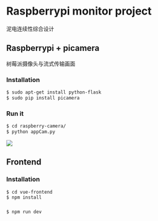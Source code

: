 # Raspberrypi monitor project

泥电连续性综合设计




## Raspberrypi + picamera
树莓派摄像头与流式传输画面

### Installation

```bash
$ sudo apt-get install python-flask
$ sudo pip install picamera
```

### Run it

```bash
$ cd raspberry-camera/
$ python appCam.py
```



![](image.png)

## Frontend 


### Installation
```bash
$ cd vue-frontend
$ npm install
```
###
```bash
$ npm run dev
```


